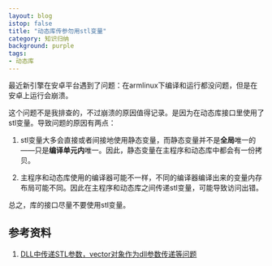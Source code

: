 ```yaml
---
layout: blog
istop: false
title: "动态库传参勿用stl变量"
category: 知识归纳
background: purple
tags:
- 动态库
---
```


最近新引擎在安卓平台遇到了问题：在armlinux下编译和运行都没问题，但是在安卓上运行会崩溃。

这个问题不是我排查的，不过崩溃的原因值得记录。是因为在动态库接口里使用了stl变量。导致问题的原因有两点：

1. stl变量大多会直接或者间接地使用静态变量，而静态变量并不是**全局**唯一的——只是**编译单元内**唯一。因此，静态变量在主程序和动态库中都会有一份拷贝。

2. 主程序和动态库使用的编译器可能不一样，不同的编译器编译出来的变量内存布局可能不同。因此在主程序和动态库之间传递stl变量，可能导致访问出错。

总之，库的接口尽量不要使用stl变量。

## 参考资料
1. [DLL中传递STL参数，vector对象作为dll参数传递等问题](https://www.cnblogs.com/lidabo/p/3300327.html)

